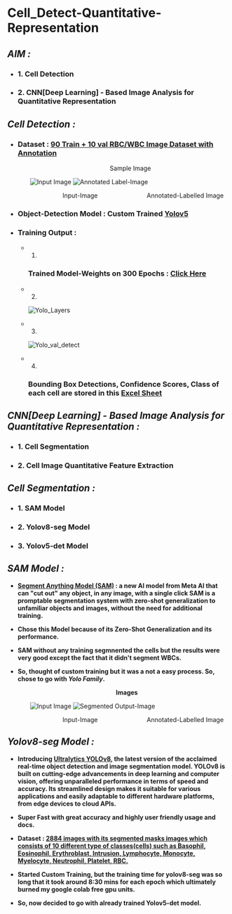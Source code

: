 # **Cell_Detect-Quantitative-Representation**

## ***AIM :***
  
-   ### **1. Cell Detection**
-   ### **2. CNN[Deep Learning] - Based Image Analysis for Quantitative Representation** 

  
 ## ***Cell Detection :***

-   ### Dataset : [90 Train + 10 val RBC/WBC Image Dataset with Annotation](https://www.dropbox.com/sh/v6epaau1kh7ofyj/AADOJsX-ghd70tn_ds1aDJtMa?dl=0)
    &emsp;&emsp;&emsp;&emsp;&emsp;&emsp;&emsp;&emsp;&emsp;&emsp;&emsp;&emsp;&emsp;&emsp;&emsp;Sample Image


    &emsp;&emsp;![Input Image](<Cell_Detection/Dataset/RBC_WBC-dataset/cells/images/val/image-23.png>) ![Annotated Label-Image](<Cell_Detection/Dataset/RBC_WBC-dataset/Sample annotated image/annotated_image-23.png>)


  &emsp;&emsp;&emsp;&emsp;&emsp;&emsp;&emsp;&emsp;&emsp;Input-Image&emsp;&emsp;&emsp;&emsp;&emsp;&emsp;&emsp;&emsp;Annotated-Labelled Image

-  ### Object-Detection Model : Custom Trained **[Yolov5](https://github.com/ultralytics/yolov5)**
  

-  ### Training Output :
    -   1.  
        ### Trained Model-Weights on 300 Epochs : [Click Here](Cell_Detection/Results/rbcd/weights)
        
    -   2.  
          ![Yolo_Layers](<Cell_Detection/Results/yolo_layers.png>)
  
    -   3.  
          ![Yolo_val_detect](<Cell_Detection/Results/yolo_val_dect.png>)

    -   4.
        ###  Bounding Box Detections, Confidence Scores, Class of each cell are stored in this [Excel Sheet](Cell_Detection/Results/cell_data.xlsx)

              
## ***CNN[Deep Learning] - Based Image Analysis for Quantitative Representation :***

-   ### **1. Cell Segmentation**
-   ### **2. Cell Image Quantitative Feature Extraction**

##  ***Cell Segmentation :***

-   ### **1. SAM Model**
-   ### **2. Yolov8-seg Model**
-   ### **3. Yolov5-det Model**


##  ***SAM Model :***

-  **[Segment Anything Model (SAM)](https://segment-anything.com/) : a new AI model from Meta AI that can "cut out" any object, in any image, with a single click
SAM is a promptable segmentation system with zero-shot generalization to unfamiliar objects and images, without the need for additional training.**

-  **Chose this Model because of its Zero-Shot Generalization and its performance.**

-  **SAM without any training segmnented the cells but the results were very good except the fact that it didn't segment WBCs.**

-  **So, thought of custom training but it was a not a easy process. So, chose to go with ***Yolo Family***.**

    &emsp;&emsp;&emsp;&emsp;&emsp;&emsp;&emsp;&emsp;&emsp;&emsp;&emsp;&emsp;&emsp;&emsp;&emsp;&emsp;**Images**


    &emsp;&emsp;![Input Image](<Cell_Detection/Dataset/RBC_WBC-dataset/cells/images/train/image-1.png>) ![Segmented Output-Image](<Cell_Image_Quantitative_Analysis/Segmentation/SAM-seg/resized_segment_overlay.jpg>)


  &emsp;&emsp;&emsp;&emsp;&emsp;&emsp;&emsp;&emsp;&emsp;Input-Image&emsp;&emsp;&emsp;&emsp;&emsp;&emsp;&emsp;&emsp;Annotated-Labelled Image
  
##  ***Yolov8-seg Model :***

-   **Introducing [Ultralytics YOLOv8](https://ultralytics.com/yolov8), the latest version of the acclaimed real-time object detection and image segmentation model. YOLOv8 is built on cutting-edge advancements in deep learning and computer vision, offering unparalleled performance in terms of speed and accuracy. Its streamlined design makes it suitable for various applications and easily adaptable to different hardware platforms, from edge devices to cloud APIs.**

-   **Super Fast with great accuracy and highly user friendly usage and docs.**

-   **Dataset : [2884 images with its segmented masks images which consists of 10 different type of classes(cells) such as Basophil, Eosinophil, Erythroblast, Intrusion, Lymphocyte, Monocyte, Myelocyte, Neutrophil, Platelet, RBC.](https://universe.roboflow.com/academie-militaire/oussama)**

-   **Started Custom Training, but the training time for yolov8-seg was so long that it took around 8:30 mins for each epoch which ultimately burned my google colab free gpu units.**

-   **So, now decided to go with already trained Yolov5-det model.**


 





        


        
      
           

